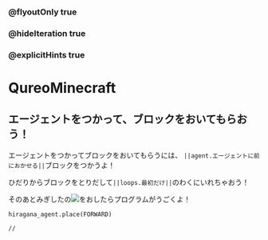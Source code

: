 ### @flyoutOnly true
### @hideIteration true
### @explicitHints true

# QureoMinecraft

## エージェントをつかって、ブロックをおいてもらおう！

エージェントをつかってブロックをおいてもらうには、
``||agent.エージェントに前におかせる||``ブロックをつかうよ！

ひだりからブロックをとりだして``||loops.最初だけ||``のわくにいれちゃおう！

そのあとみぎしたの![](https://raw.githubusercontent.com/camp-minecraft/TechkidsCampTutorial/master/images/playbutton.png)をおしたらプログラムがうごくよ！

```ghost
hiragana_agent.place(FORWARD)
```

```template
//
```
